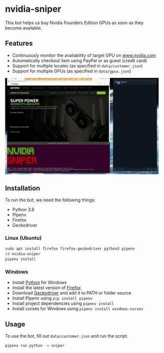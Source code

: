 # nvidia-sniper

This bot helps us buy Nvidia Founders Edition GPUs as soon as they become available.

## Features

- Continuously monitor the availability of target GPU on www.nvidia.com
- Automatically checkout item using PayPal or as guest (credit card)
- Support for multiple locales (as specified in `data/customer.json`)
- Support for multiple GPUs (as specified in `data/gpus.json`)

<img src="screencast.gif" alt="screencast" width="500"/>

## Installation

To run the bot, we need the following things:

- Python 3.8
- Pipenv
- Firefox
- Geckodriver

### Linux (Ubuntu)
```bash
sudo apt install firefox firefox-geckodriver python3 pipenv
cd nvidia-sniper
pipenv install
```

### Windows
- Install [Python](https://www.python.org/downloads/release/python-380/) for Windows
- Install the latest version of [Firefox](https://www.mozilla.org/de/firefox/new/)
- Download [Geckodriver](https://github.com/mozilla/geckodriver/releases) and add it to PATH or folder source
- Install Pipenv using `pip install pipenv`
- Install project dependencies using `pipenv install`
- Install curses for Windows using `pipenv install windows-curses`

## Usage

To use the bot, fill out `data/customer.json` and run the script.

```bash
pipenv run python -m sniper
```